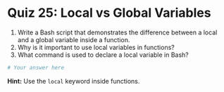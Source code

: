 # Quiz 25: Local vs Global Variables

1. Write a Bash script that demonstrates the difference between a local and a global variable inside a function.
2. Why is it important to use local variables in functions?
3. What command is used to declare a local variable in Bash?

```bash
# Your answer here
```

**Hint:** Use the `local` keyword inside functions.
